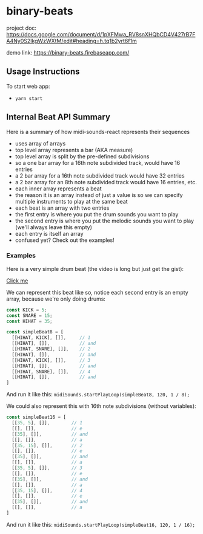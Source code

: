 # binary-beats

project doc: https://docs.google.com/document/d/1pXFMwa_RV8snXHQbCD4V427rB7FA4Ny0S2IkgWzWXtM/edit#heading=h.tq1b2yrt6f1m

demo link: https://binary-beats.firebaseapp.com/

## Usage Instructions

To start web app:

- `yarn start`

## Internal Beat API Summary

Here is a summary of how midi-sounds-react represents their sequences

- uses array of arrays
- top level array represents a bar (AKA measure)
- top level array is split by the pre-defined subdivisions
- so a one bar array for a 16th note subdivided track, would have 16 entries
- a 2 bar array for a 16th note subdivided track would have 32 entries
- a 2 bar array for an 8th note subdivided track would have 16 entries, etc.
- each inner array represents a beat
- the reason it is an array instead of just a value is so we can specify multiple instruments to play at the same beat
- each beat is an array with two entries
- the first entry is where you put the drum sounds you want to play
- the second entry is where you put the melodic sounds you want to play (we'll always leave this empty)
- each entry is itself an array
- confused yet? Check out the examples!

### Examples

Here is a very simple drum beat (the video is long but just get the gist):

[Click me](https://www.youtube.com/watch?v=4SDBJp_B5qQ)

We can represent this beat like so, notice each second entry is an empty array, because we're only doing drums:

```js
const KICK = 5;
const SNARE = 15;
const HIHAT = 35;

const simpleBeat8 = [
  [[HIHAT, KICK], []],     // 1
  [[HIHAT], []],           // and
  [[HIHAT, SNARE], []],    // 2
  [[HIHAT], []],           // and
  [[HIHAT, KICK], []],     // 3
  [[HIHAT], []],           // and
  [[HIHAT, SNARE], []],    // 4
  [[HIHAT], []],           // and
]
```

And run it like this: `midiSounds.startPlayLoop(simpleBeat8, 120, 1 / 8);`

We could also represent this with 16th note subdivisions (without variables):

```js
const simpleBeat16 = [
  [[35, 5], []],        // 1
  [[], []],             // e
  [[35], []],           // and
  [[], []],             // a
  [[35, 15], []],       // 2
  [[], []],             // e
  [[35], []],           // and
  [[], []],             // a
  [[35, 5], []],        // 3
  [[], []],             // e
  [[35], []],           // and
  [[], []],             // a
  [[35, 15], []],       // 4
  [[], []],             // e
  [[35], []],           // and
  [[], []],             // a
]
```

And run it like this: `midiSounds.startPlayLoop(simpleBeat16, 120, 1 / 16);`
